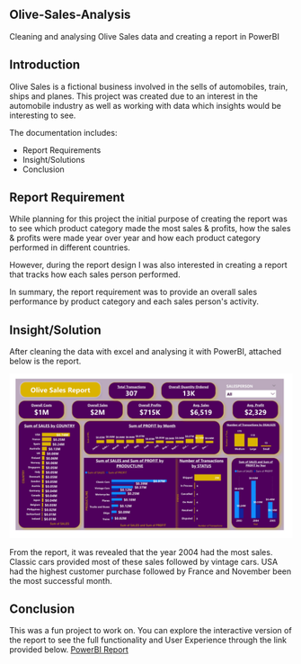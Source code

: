 ## Olive-Sales-Analysis

Cleaning and analysing Olive Sales data and creating a report in PowerBI

## Introduction

Olive Sales is a fictional business involved in the sells of automobiles, train, ships and planes. This project was created due to an interest in the automobile industry as well as working with data which insights would be interesting to see. 

The documentation includes:
- Report Requirements
- Insight/Solutions
- Conclusion

## Report Requirement
While planning for this project the initial purpose of creating the report was to see which product category made the most sales & profits, how the sales & profits were made year over year and how each product category performed in different countries.

However, during the report design I was also interested in creating a report that tracks how each sales person performed. 

In summary, the report requirement was to provide an overall sales performance by product category and each sales person's activity.

## Insight/Solution
After cleaning the data with excel and analysing it with PowerBI, attached below is the report.

![PowerBI Report](https://raw.githubusercontent.com/DariesMedia/OS_PowerBI_Report/main/OS_PowerBI_Report.jpg)

From the report, it was revealed that the year 2004 had the most sales. Classic cars provided most of these sales followed by vintage cars. USA had the highest customer purchase followed by France and  November been the most successful month.

## Conclusion
This was a fun project to work on. You can explore the interactive version of the report to see the full functionality and User Experience through the link provided below.
[PowerBI Report](https://app.powerbi.com/view?r=eyJrIjoiNjEwYmJhYWMtMzg0Ny00MzIxLWIxODEtMWJlZGE2NGJjNDE3IiwidCI6IjQzZjFiNDVlLTIwODgtNGE4NS05MTE3LWM1ODhiODdiNDQwYSJ9)
